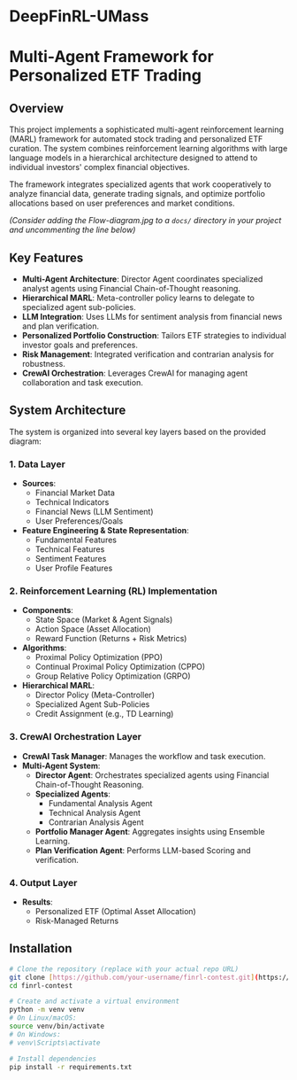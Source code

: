 # DeepFinRL-UMass
# Multi-Agent Framework for Personalized ETF Trading

## Overview

This project implements a sophisticated multi-agent reinforcement learning (MARL) framework for automated stock trading and personalized ETF curation. The system combines reinforcement learning algorithms with large language models in a hierarchical architecture designed to attend to individual investors' complex financial objectives.

The framework integrates specialized agents that work cooperatively to analyze financial data, generate trading signals, and optimize portfolio allocations based on user preferences and market conditions.

*(Consider adding the Flow-diagram.jpg to a `docs/` directory in your project and uncommenting the line below)*
## Key Features

-   **Multi-Agent Architecture**: Director Agent coordinates specialized analyst agents using Financial Chain-of-Thought reasoning.
-   **Hierarchical MARL**: Meta-controller policy learns to delegate to specialized agent sub-policies.
-   **LLM Integration**: Uses LLMs for sentiment analysis from financial news and plan verification.
-   **Personalized Portfolio Construction**: Tailors ETF strategies to individual investor goals and preferences.
-   **Risk Management**: Integrated verification and contrarian analysis for robustness.
-   **CrewAI Orchestration**: Leverages CrewAI for managing agent collaboration and task execution.

## System Architecture

The system is organized into several key layers based on the provided diagram:

### 1. Data Layer

-   **Sources**:
    -   Financial Market Data
    -   Technical Indicators
    -   Financial News (LLM Sentiment)
    -   User Preferences/Goals
-   **Feature Engineering & State Representation**:
    -   Fundamental Features
    -   Technical Features
    -   Sentiment Features
    -   User Profile Features

### 2. Reinforcement Learning (RL) Implementation

-   **Components**:
    -   State Space (Market & Agent Signals)
    -   Action Space (Asset Allocation)
    -   Reward Function (Returns + Risk Metrics)
-   **Algorithms**:
    -   Proximal Policy Optimization (PPO)
    -   Continual Proximal Policy Optimization (CPPO)
    -   Group Relative Policy Optimization (GRPO)
-   **Hierarchical MARL**:
    -   Director Policy (Meta-Controller)
    -   Specialized Agent Sub-Policies
    -   Credit Assignment (e.g., TD Learning)

### 3. CrewAI Orchestration Layer

-   **CrewAI Task Manager**: Manages the workflow and task execution.
-   **Multi-Agent System**:
    -   **Director Agent**: Orchestrates specialized agents using Financial Chain-of-Thought Reasoning.
    -   **Specialized Agents**:
        -   Fundamental Analysis Agent
        -   Technical Analysis Agent
        -   Contrarian Analysis Agent
    -   **Portfolio Manager Agent**: Aggregates insights using Ensemble Learning.
    -   **Plan Verification Agent**: Performs LLM-based Scoring and verification.

### 4. Output Layer

-   **Results**:
    -   Personalized ETF (Optimal Asset Allocation)
    -   Risk-Managed Returns

## Installation

```bash
# Clone the repository (replace with your actual repo URL)
git clone [https://github.com/your-username/finrl-contest.git](https://www.google.com/search?q=https://github.com/your-username/finrl-contest.git)
cd finrl-contest

# Create and activate a virtual environment
python -m venv venv
# On Linux/macOS:
source venv/bin/activate
# On Windows:
# venv\Scripts\activate

# Install dependencies
pip install -r requirements.txt